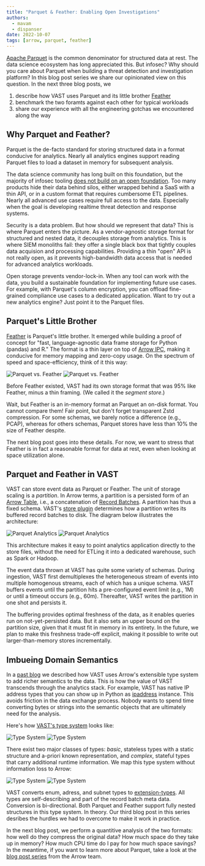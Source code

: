 ```yaml
---
title: "Parquet & Feather: Enabling Open Investigations"
authors: 
  - mavam
  - dispanser
date: 2022-10-07
tags: [arrow, parquet, feather]
---
```


[Apache Parquet][parquet] is the common denominator for structured data at rest.
The data science ecosystem has long appreciated this. But infosec? Why should
you care about Parquet when building a threat detection and investigation
platform? In this blog post series we share our opinionated view on this
question. In the next three blog posts, we

1. describe how VAST uses Parquet and its little brother [Feather][feather]
2. benchmark the two foramts against each other for typical workloads
3. share our experience with all the engineering gotchas we encountered along
   the way

[parquet]: https://parquet.apache.org/
[feather]: https://arrow.apache.org/docs/python/feather.html

<!--truncate-->

## Why Parquet and Feather?

Parquet is the de-facto standard for storing structured data in a format
conducive for analytics. Nearly all analytics engines support reading Parquet
files to load a dataset in memory for subsequent analysis.

The data science community has long built on this foundation, but the majority
of infosec tooling [does not build on an open
foundation](/docs/about/vision#the-soc-architecture-maze). Too many
products hide their data behind silos, either wrapped behind a SaaS with a thin
API, or in a custom format that requires cumbersome ETL pipelines. Nearly all
advanced use cases require full access to the data. Especially when
the goal is developing realtime threat detection and response systems.

Security is a data problem. But how should we represent that data? This is where
Parquet enters the picture. As a vendor-agnostic storage format for structured
and nested data, it decouples storage from analytics. This is where SIEM
monoliths fail: they offer a single black box that tightly couples data
acquision and processing capabilities. Providing a thin "open" API is not really
open, as it prevents high-bandwidth data access that is needed for advanced
analytics workloads.

Open storage prevents vendor-lock-in. When any tool can work with the data, you
build a sustainable foundation for implementing future use cases. For example,
with Parquet's column encryption, you can offload fine-grained compliance use
cases to a dedicated application. Want to try out a new analytics engine? Just
point it to the Parquet files.

## Parquet's Little Brother

[Feather][feather] is Parquet's little brother. It emerged while building a
proof of concept for "fast, language-agnostic data frame storage for Python
(pandas) and R." The format is a thin layer on top of [Arrow
IPC](https://arrow.apache.org/docs/python/ipc.html#ipc), making it conducive for
memory mapping and zero-copy usage. On the spectrum of speed and
space-efficiency, think of it this way:

![Parquet vs. Feather](parquet-vs-feather.light.png#gh-light-mode-only)
![Parquet vs. Feather](parquet-vs-feather.dark.png#gh-dark-mode-only)

Before Feather existed, VAST had its own storage format that was 95% like
Feather, minus a thin framing. (We called it the *segment store*.)

Wait, but Feather is an in-memory format an Parquet an on-disk format. You
cannot compare them! Fair point, but don't forget transparent Zstd compression.
For some schemas, we barely notice a difference (e.g., PCAP), whereas for others
schemas, Parquet stores have less than 10% the size of Feather despite.

The next blog post goes into these details. For now, we want to stress that
Feather is in fact a reasonable format for data at rest, even when looking at
space utilization alone.

## Parquet and Feather in VAST

VAST can store event data as Parquet or Feather. The unit of storage scaling is
a *partition*. In Arrow terms, a partition is a persisted form of an [Arrow
Table][arrow-table], i.e., a concatenation of [Record
Batches][arrow-record-batch]. A partition has thus a fixed schema. VAST's [store
plugin][store-plugin] determines how a partition writes its buffered record
batches to disk. The diagram below illustrates the architecture:

![Parquet Analytics](parquet-analytics.light.png#gh-light-mode-only)
![Parquet Analytics](parquet-analytics.dark.png#gh-dark-mode-only)

[arrow-table]: https://arrow.apache.org/docs/python/data.html#tables
[arrow-record-batch]: https://arrow.apache.org/docs/python/data.html#record-batches
[store-plugin]: /docs/understand/architecture/plugins#store

This architecture makes it easy to point analytics application directly to the
store files, without the need for ETLing it into a dedicated warehouse, such as
Spark or Hadoop.

The event data thrown at VAST has quite some variety of schemas. During
ingestion, VAST first demultiplexes the heterogeneous stream of events into
multiple homogenous streams, each of which has a unique schema. VAST buffers
events until the partition hits a pre-configured event limit (e.g., 1M) or until
a timeout occurs (e.g., 60m). Thereafter, VAST writes the partition in one shot
and persists it.

The buffering provides optimal freshness of the data, as it enables queries run
on not-yet-persisted data. But it also sets an upper bound on the partition
size, given that it must fit in memory in its entirety. In the future, we plan
to make this freshness trade-off explicit, making it possible to write out
larger-than-memory stores incrementally.

## Imbueing Domain Semantics

In a [past blog][blog-arrow] we described how VAST uses Arrow's extensible
type system to add richer semantics to the data. This is how the value of VAST
transcends through the analytics stack. For example, VAST has native IP address
types that you can show up in Python as [ipaddress][ipaddress] instance. This
avoids friction in the data exchange process. Nobody wants to spend time
converting bytes or strings into the semantic objects that are ultimately need
for the analysis.

[blog-arrow]: /blog/apache-arrow-as-platform-for-security-data-engineering
[ipaddress]: https://docs.python.org/3/library/ipaddress.html

Here's how [VAST's type system](/docs/understand/data-model/type-system) looks
like:

![Type System](/img/type-system-vast.light.png#gh-light-mode-only)
![Type System](/img/type-system-vast.dark.png#gh-dark-mode-only)

There exist two major classes of types: *basic*, stateless types with a static
structure and a-priori known representation, and *complex*, stateful types that
carry additional runtime information. We map this type system without
information loss to Arrow:

![Type System](/img/type-system-arrow.light.png#gh-light-mode-only)
![Type System](/img/type-system-arrow.dark.png#gh-dark-mode-only)

VAST converts enum, adress, and subnet types to
[extension-types][arrow-extension-types]. All types are self-describing and part
of the record batch meta data. Conversion is bi-directional. Both Parquet and
Feather support fully nested structures in this type system. In theory. Our
third blog post in this series desribes the hurdles we had to overcome to make
it work in practice.

[arrow-extension-types]: https://arrow.apache.org/docs/format/Columnar.html#extension-types

In the next blog post, we perform a quantitive analysis of the two formats: how
well do they compress the original data? How much space do they take up in
memory? How much CPU time do I pay for how much space savings? In the meantime,
if you want to learn more about Parquet, take a look at the [blog post
series][arrow-parquet-blog] from the Arrow team.

[arrow-parquet-blog]: https://arrow.apache.org/blog/2022/10/05/arrow-parquet-encoding-part-1/
